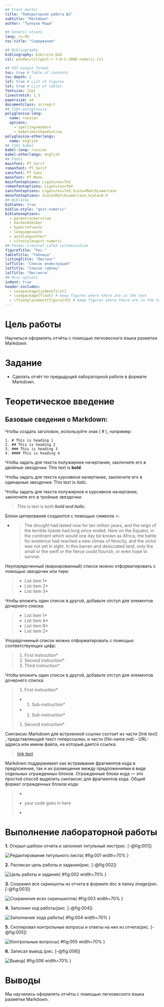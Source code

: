 ```yaml
---
## Front matter
title: "Лабораторная работа №3"
subtitle: "Markdown"
author: "Тулеуов Мади"

## Generic otions
lang: ru-RU
toc-title: "Содержание"

## Bibliography
bibliography: bib/cite.bib
csl: pandoc/csl/gost-r-7-0-5-2008-numeric.csl

## Pdf output format
toc: true # Table of contents
toc-depth: 2
lof: true # List of figures
lot: true # List of tables
fontsize: 12pt
linestretch: 1.5
papersize: a4
documentclass: scrreprt
## I18n polyglossia
polyglossia-lang:
  name: russian
  options:
	- spelling=modern
	- babelshorthands=true
polyglossia-otherlangs:
  name: english
## I18n babel
babel-lang: russian
babel-otherlangs: english
## Fonts
mainfont: PT Serif
romanfont: PT Serif
sansfont: PT Sans
monofont: PT Mono
mainfontoptions: Ligatures=TeX
romanfontoptions: Ligatures=TeX
sansfontoptions: Ligatures=TeX,Scale=MatchLowercase
monofontoptions: Scale=MatchLowercase,Scale=0.9
## Biblatex
biblatex: true
biblio-style: "gost-numeric"
biblatexoptions:
  - parentracker=true
  - backend=biber
  - hyperref=auto
  - language=auto
  - autolang=other*
  - citestyle=gost-numeric
## Pandoc-crossref LaTeX customization
figureTitle: "Рис."
tableTitle: "Таблица"
listingTitle: "Листинг"
lofTitle: "Список иллюстраций"
lotTitle: "Список таблиц"
lolTitle: "Листинги"
## Misc options
indent: true
header-includes:
  - \usepackage{indentfirst}
  - \usepackage{float} # keep figures where there are in the text
  - \floatplacement{figure}{H} # keep figures where there are in the text
---
```


# Цель работы

Научиться оформлять отчёты с помощью легковесного языка разметки Markdown.

# Задание

- Сделать отчёт по предыдущей лабораторной работе в формате Markdown.

# Теоретическое введение

## Базовые сведения о Markdown:

Чтобы создать заголовок, используйте знак ( # ), например:

```
1. # This is heading 1
2. ## This is heading 2
3. ### This is heading 3
4. #### This is heading 4
```

Чтобы задать для текста полужирное начертание, заключите его в двойные звездочки:
This text is **bold**.

Чтобы задать для текста курсивное начертание, заключите его в одинарные звездочки:
 This text is *italic*.

Чтобы задать для текста полужирное и курсивное начертание, заключите его в тройные звездочки:
> This is text is both ***bold and italic***.

Блоки цитирования создаются с помощью символа >:
- > The drought had lasted now for ten million years, and the reign of
the terrible lizards had long since ended. Here on the Equator, in
the continent which would one day be known as Africa, the battle
for existence had reached a new climax of ferocity, and the victor
was not yet in sight. In this barren and desiccated land, only the
small or the swift or the fierce could flourish, or even hope to
survive.

Неупорядоченный (маркированный) список можно отформатировать с помощью звездочек или тире:
> - List item 1*
> - List item 2*
> - List item 3*

Чтобы вложить один список в другой, добавьте отступ для элементов дочернего списка:
> -  List item 1*
>   -  List item A*
>   -  List item B*
> -  List item 2*

Упорядоченный список можно отформатировать с помощью соответствующих цифр:

>1. First instruction*
>1. Second instruction*
>1. Third instruction*

Чтобы вложить один список в другой, добавьте отступ для элементов дочернего списка:

>1. First instruction*
>-  1. Sub-instruction*
>-  1. Sub-instruction*
>1. Second instruction*

Синтаксис Markdown для встроенной ссылки состоит из части [link text] , представляющей текст гиперссылки, и части (file-name.md) – URL-адреса или имени файла,
на который дается ссылка:
> [link text](file-name.md)

Markdown поддерживает как встраивание фрагментов кода в предложение, так и их
размещение между предложениями в виде отдельных огражденных блоков. Огражденные
блоки кода — это простой способ выделить синтаксис для фрагментов кода. Общий
формат огражденных блоков кода:

>- ``` language
>-  your code goes in here
>-  ``` 

# Выполнение лабораторной работы

**1.** Открыл шаблон отчета и заполнил титульный лист(рис. [-@fig:001])

![Редактирование титульного листа](image/1.png){ #fig:001 width=70% }

**2.** Расписал цель работы и задания(рис. [-@fig:002])

![Цель работы и задания](image/2.png){ #fig:002 width=70% }

**3.** Сохранил все скриншоты из отчета в формате *doc* в папку *image*(рис. [-@fig:003])

![Сохранение всех скриншиотов](image/5.png){ #fig:003 width=70% }

**4.** Заполнил ход работы(рис. [-@fig:004])

![Заполнение хода работы](image/6.png){ #fig:004 width=70% }

**5.** Скопировал контрольные вопросы и ответы на них из отчета(рис. [-@fig:005])

![Контрольные вопросы](image/7.png){ #fig:005 width=70% }

**6.** Записал вывод.(рис. [-@fig:006])

![Вывод](image/8.png){ #fig:006 width=70% }


# Выводы

Мы научились оформлять отчёты с помощью легковесного языка разметки Markdown.